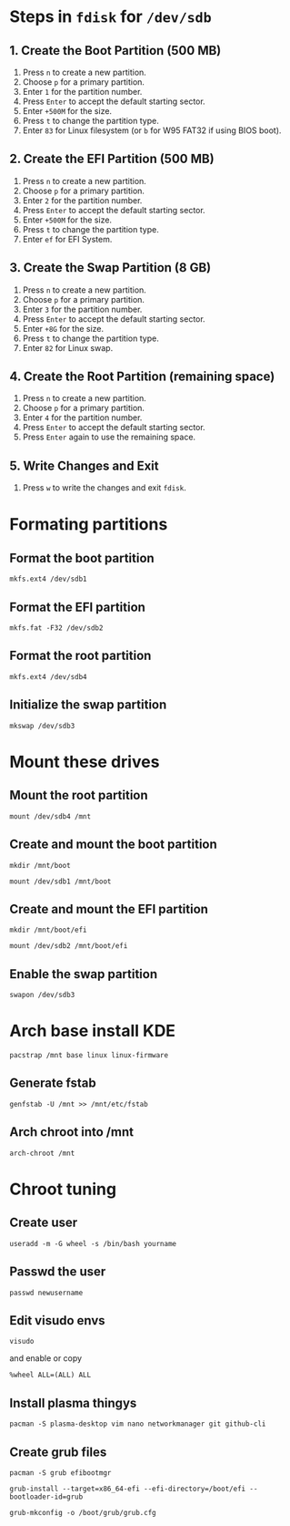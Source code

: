 # Steps in `fdisk` for `/dev/sdb`

## 1. Create the Boot Partition (500 MB)

1. Press `n` to create a new partition.
2. Choose `p` for a primary partition.
3. Enter `1` for the partition number.
4. Press `Enter` to accept the default starting sector.
5. Enter `+500M` for the size.
6. Press `t` to change the partition type.
7. Enter `83` for Linux filesystem (or `b` for W95 FAT32 if using BIOS boot).

## 2. Create the EFI Partition (500 MB)

1. Press `n` to create a new partition.
2. Choose `p` for a primary partition.
3. Enter `2` for the partition number.
4. Press `Enter` to accept the default starting sector.
5. Enter `+500M` for the size.
6. Press `t` to change the partition type.
7. Enter `ef` for EFI System.

## 3. Create the Swap Partition (8 GB)

1. Press `n` to create a new partition.
2. Choose `p` for a primary partition.
3. Enter `3` for the partition number.
4. Press `Enter` to accept the default starting sector.
5. Enter `+8G` for the size.
6. Press `t` to change the partition type.
7. Enter `82` for Linux swap.

## 4. Create the Root Partition (remaining space)

1. Press `n` to create a new partition.
2. Choose `p` for a primary partition.
3. Enter `4` for the partition number.
4. Press `Enter` to accept the default starting sector.
5. Press `Enter` again to use the remaining space.

## 5. Write Changes and Exit

1. Press `w` to write the changes and exit `fdisk`.


# Formating partitions

## Format the boot partition
```
mkfs.ext4 /dev/sdb1
```

## Format the EFI partition
```
mkfs.fat -F32 /dev/sdb2
```

## Format the root partition
```
mkfs.ext4 /dev/sdb4
```

## Initialize the swap partition
```
mkswap /dev/sdb3
```

# Mount these drives 

## Mount the root partition
```
mount /dev/sdb4 /mnt
```

## Create and mount the boot partition
```
mkdir /mnt/boot
```
```
mount /dev/sdb1 /mnt/boot
```

## Create and mount the EFI partition
```
mkdir /mnt/boot/efi
```
```
mount /dev/sdb2 /mnt/boot/efi
```


## Enable the swap partition
```
swapon /dev/sdb3
```


# Arch base install KDE


```
pacstrap /mnt base linux linux-firmware
```

## Generate fstab 

```
genfstab -U /mnt >> /mnt/etc/fstab

```

## Arch chroot into /mnt 


```
arch-chroot /mnt
```

# Chroot tuning 



## Create user


```
useradd -m -G wheel -s /bin/bash yourname

```

## Passwd the user 

```
passwd newusername
```


## Edit visudo envs 

```
visudo
```

and enable or copy

```
%wheel ALL=(ALL) ALL
```


## Install plasma thingys

```
pacman -S plasma-desktop vim nano networkmanager git github-cli
```


## Create grub files 


```
pacman -S grub efibootmgr
```

```
grub-install --target=x86_64-efi --efi-directory=/boot/efi --bootloader-id=grub
```

```
grub-mkconfig -o /boot/grub/grub.cfg
```












